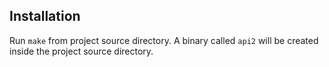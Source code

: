 ## Installation

Run ```make``` from project source directory. A binary called ```api2``` will be created inside the project source directory.
